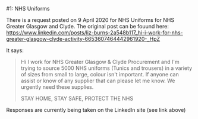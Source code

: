 #1: NHS Uniforms

There is a request posted on 9 April 2020 for NHS Uniforms for NHS Greater Glasgow and Clyde.  The original post can be fouund here: <https://www.linkedin.com/posts/liz-burns-2a548b117_hi-i-work-for-nhs-greater-glasgow-clyde-activity-6653607464442961920-_HpZ>

It says:

> Hi I work for NHS Greater Glasgow & Clyde Procurement and I'm trying to source 5000 NHS uniforms (Tunics and trousers) in a variety of sizes from small to large, colour isn't important. If anyone can assist or know of any supplier that can please let me know. We urgently need these supplies. 
>
> STAY HOME, STAY SAFE, PROTECT THE NHS

Responses are currently being taken on the LinkedIn site (see link above)
